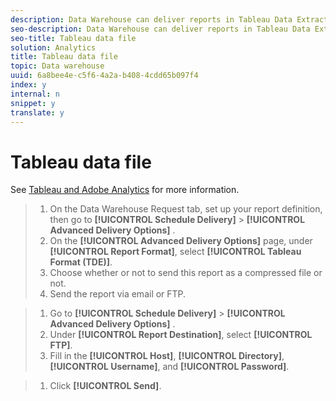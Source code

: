 ```yaml
---
description: Data Warehouse can deliver reports in Tableau Data Extract (TDE) file format that let you visualize data and layer in additional data from outside Adobe Analytics. You can email this information, or FTP this information to an FTP site.
seo-description: Data Warehouse can deliver reports in Tableau Data Extract (TDE) file format that let you visualize data and layer in additional data from outside Adobe Analytics. You can email this information, or FTP this information to an FTP site.
seo-title: Tableau data file
solution: Analytics
title: Tableau data file
topic: Data warehouse
uuid: 6a8bee4e-c5f6-4a2a-b408-4cdd65b097f4
index: y
internal: n
snippet: y
translate: y
---
```


# Tableau data file

See [ Tableau and Adobe Analytics](https://www.tableausoftware.com/about/blog/2014/3/tableau-and-adobe-analytics-digital-marketing-gets-even-more-awesome-29491) for more information. 

>1. On the Data Warehouse Request tab, set up your report definition, then go to **[!UICONTROL  Schedule Delivery]** > **[!UICONTROL  Advanced Delivery Options]** .
>1. On the **[!UICONTROL  Advanced Delivery Options]** page, under **[!UICONTROL  Report Format]**, select **[!UICONTROL  Tableau Format (TDE)]**.
>1. Choose whether or not to send this report as a compressed file or not.
>1. Send the report via email or FTP.

>1. Go to **[!UICONTROL  Schedule Delivery]** > **[!UICONTROL  Advanced Delivery Options]** .
>1. Under **[!UICONTROL  Report Destination]**, select **[!UICONTROL  FTP]**.
>1. Fill in the **[!UICONTROL  Host]**, **[!UICONTROL  Directory]**, **[!UICONTROL  Username]**, and **[!UICONTROL  Password]**.

>1. Click **[!UICONTROL  Send]**.
